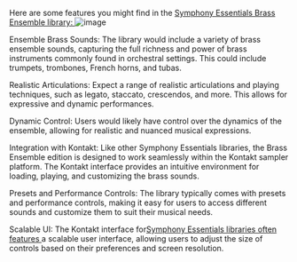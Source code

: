 Here are some features you might find in the <a href="https://kalaplugins.com/symphony-essentials-brass-ensemble-kontakt/"> Symphony Essentials Brass Ensemble library:
</a>
![image](https://github.com/soundproduction/soundproduction/assets/158805213/2b80ab6e-14cc-4671-afbf-5a2e21b0f13e)

Ensemble Brass Sounds: The library would include a variety of brass ensemble sounds, capturing the full richness and power of brass instruments commonly found in orchestral settings. This could include trumpets, trombones, French horns, and tubas.

Realistic Articulations: Expect a range of realistic articulations and playing techniques, such as legato, staccato, crescendos, and more. This allows for expressive and dynamic performances.

Dynamic Control: Users would likely have control over the dynamics of the ensemble, allowing for realistic and nuanced musical expressions.

Integration with Kontakt: Like other Symphony Essentials libraries, the Brass Ensemble edition is designed to work seamlessly within the Kontakt sampler platform. The Kontakt interface provides an intuitive environment for loading, playing, and customizing the brass sounds.

Presets and Performance Controls: The library typically comes with presets and performance controls, making it easy for users to access different sounds and customize them to suit their musical needs.

Scalable UI: The Kontakt interface for<a href="https://kalaplugins.com/symphony-essentials-brass-ensemble-kontakt/">Symphony Essentials libraries often features </a>
  a scalable user interface, allowing users to adjust the size of controls based on their preferences and screen resolution.
